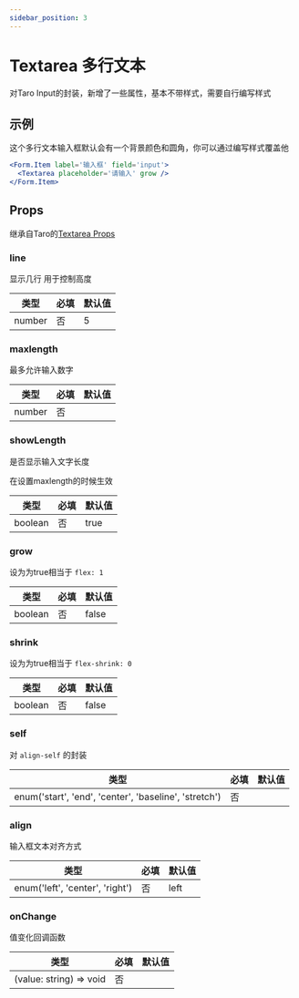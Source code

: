 ```yaml
---
sidebar_position: 3
---
```


# Textarea 多行文本

对Taro Input的封装，新增了一些属性，基本不带样式，需要自行编写样式

## 示例

这个多行文本输入框默认会有一个背景颜色和圆角，你可以通过编写样式覆盖他

```jsx
<Form.Item label='输入框' field='input'>
  <Textarea placeholder='请输入' grow />
</Form.Item>
```

## Props

继承自Taro的[Textarea Props](https://nervjs.github.io/taro-docs/docs/components/forms/textarea)

### line

显示几行 用于控制高度

| 类型 | 必填 | 默认值 |
| ---- | -------- | ------- |
| number | 否 | 5 |

### maxlength

最多允许输入数字

| 类型 | 必填 | 默认值 |
| ---- | -------- | ------- |
| number | 否 |  |

### showLength

是否显示输入文字长度

在设置maxlength的时候生效

| 类型 | 必填 | 默认值 |
| ---- | -------- | ------- |
| boolean | 否 | true |

### grow

设为为true相当于 `flex: 1`

| 类型 | 必填 | 默认值 |
| ---- | -------- | ------- |
| boolean | 否 | false |

### shrink

设为为true相当于 `flex-shrink: 0`

| 类型 | 必填 | 默认值 |
| ---- | -------- | ------- |
| boolean | 否 | false |

### self

对 `align-self` 的封装

| 类型 | 必填 | 默认值 |
| ---- | -------- | ------- |
| enum('start', 'end', 'center', 'baseline', 'stretch') | 否 |  |

### align

输入框文本对齐方式

| 类型 | 必填 | 默认值 |
| ---- | -------- | ------- |
| enum('left', 'center', 'right') | 否 | left |

### onChange

值变化回调函数

| 类型 | 必填 | 默认值 |
| ---- | -------- | ------- |
| (value: string) => void | 否 |  |
